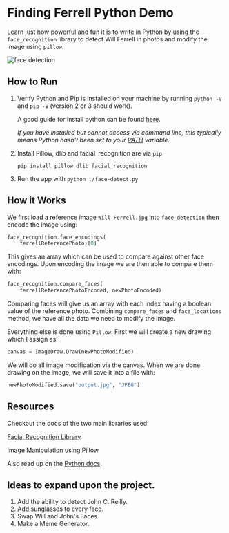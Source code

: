 # Finding Ferrell Python Demo

Learn just how powerful and fun it is to write in Python by using the `face_recognition` library to detect Will Ferrell in photos and modify the image using `pillow`.

![face detection](https://roush-image.s3.amazonaws.com/face-detect-example-sm-an.gif)

## How to Run

1. Verify Python and Pip is installed on your machine by running `python -V` and `pip -V` (version 2 or 3 should work).

    A good guide for install python can be found [here](https://realpython.com/installing-python/#step-1-download-the-python-3-installer).

    *If you have installed but cannot access via command line, this typically means Python hasn't been set to your [PATH](https://datatofish.com/add-python-to-windows-path/) variable.*

2. Install Pillow, dlib and facial_recognition are  via `pip`
   
   `pip install pillow dlib facial_recognition`

3. Run the app with `python ./face-detect.py`

## How it Works

We first load a reference image `Will-Ferrell.jpg` into `face_detection` then encode the image using:

```python
face_recognition.face_encodings(
    ferrellReferencePhoto)[0]
```

This gives an array which can be used to compare against other face encodings. Upon encoding the image we are then able to compare them with:

```python
face_recognition.compare_faces(
    ferrellReferencePhotoEncoded, newPhotoEncoded)
```

Comparing faces will give us an array with each index having a boolean value of the reference photo. Combining `compare_faces` and `face_locations` method, we have all the data we need to modify the image.

Everything else is done using `Pillow`. First we will create a new drawing which I assign as: 
```python
canvas = ImageDraw.Draw(newPhotoModified)
```
We will do all image modification via the canvas. When we are done drawing on the image, we will save it into a file with:
```python
newPhotoModified.save("output.jpg", "JPEG")
```
## Resources

Checkout the docs of the two main libraries used:

[Facial Recognition Library](https://github.com/ageitgey/face_recognition)

[Image Manipulation using Pillow](https://github.com/python-pillow/Pillow)

Also read up on the [Python docs](https://www.python.org/doc/).



## Ideas to expand upon the project.

1. Add the ability to detect John C. Reilly.
2. Add sunglasses to every face.
3. Swap Will and John's Faces.
4. Make a Meme Generator.